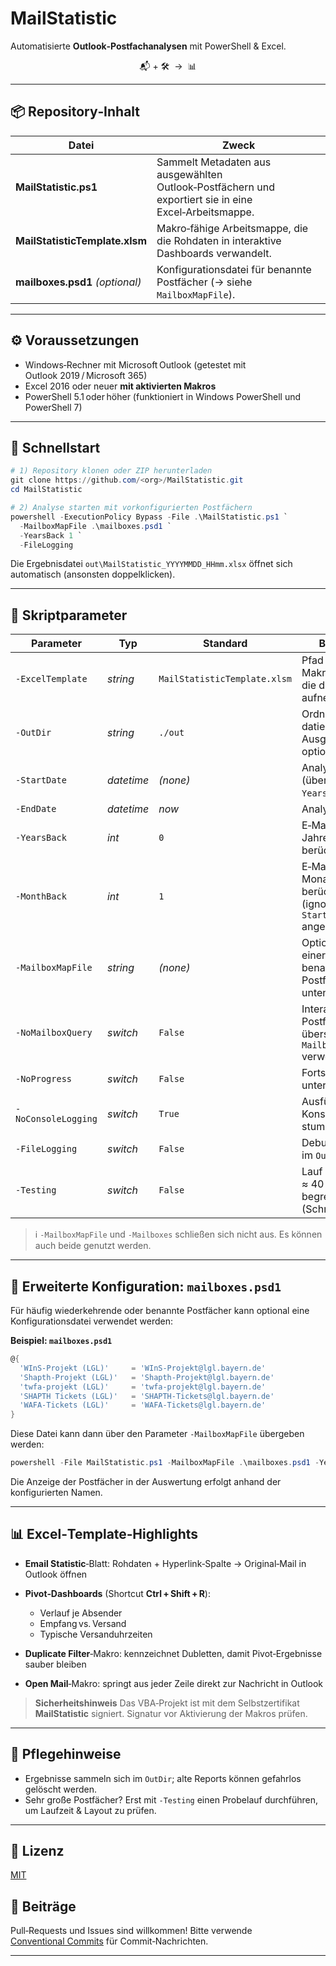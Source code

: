 # MailStatistic

Automatisierte **Outlook‑Postfachanalysen** mit PowerShell & Excel.

<div align="center">
  📬 + 🛠️ &nbsp;→&nbsp; 📊
</div>

---

## 📦 Repository‑Inhalt

| Datei                          | Zweck                                                                                                 |
| ------------------------------ | ----------------------------------------------------------------------------------------------------- |
| **MailStatistic.ps1**          | Sammelt Metadaten aus ausgewählten Outlook‑Postfächern und exportiert sie in eine Excel‑Arbeitsmappe. |
| **MailStatisticTemplate.xlsm** | Makro‑fähige Arbeitsmappe, die die Rohdaten in interaktive Dashboards verwandelt.                     |
| **mailboxes.psd1** *(optional)* | Konfigurationsdatei für benannte Postfächer (→ siehe `MailboxMapFile`).                               |

---

## ⚙️ Voraussetzungen

* Windows‑Rechner mit Microsoft Outlook (getestet mit Outlook 2019 / Microsoft 365)
* Excel 2016 oder neuer **mit aktivierten Makros**
* PowerShell 5.1 oder höher (funktioniert in Windows PowerShell und PowerShell 7)

---

## 🚀 Schnellstart

```powershell
# 1) Repository klonen oder ZIP herunterladen
git clone https://github.com/<org>/MailStatistic.git
cd MailStatistic

# 2) Analyse starten mit vorkonfigurierten Postfächern
powershell -ExecutionPolicy Bypass -File .\MailStatistic.ps1 `
  -MailboxMapFile .\mailboxes.psd1 `
  -YearsBack 1 `
  -FileLogging
```

Die Ergebnisdatei `out\MailStatistic_YYYYMMDD_HHmm.xlsx` öffnet sich automatisch (ansonsten doppelklicken).

---

## 📝 Skriptparameter

| Parameter           | Typ         | Standard                     | Beschreibung                                                                                    |
| ------------------- | ----------- | ---------------------------- | ----------------------------------------------------------------------------------------------- |
| `-ExcelTemplate`    | *string*    | `MailStatisticTemplate.xlsm` | Pfad zur Makro‑Arbeitsmappe, die die Daten aufnehmen soll.                                      |
| `-OutDir`           | *string*    | `./out`                      | Ordner für die datierte Ausgabedatei und optionale Logs.                                        |
| `-StartDate`        | *datetime*  | *(none)*                     | Analyse‐Start (überschreibt `YearsBack`/`MonthBack`).                                           |
| `-EndDate`          | *datetime*  | *now*                        | Analyse‐Ende.                                                                                   |
| `-YearsBack`        | *int*       | `0`                          | E‑Mails bis zu *n* Jahre rückwirkend berücksichtigen.                                           |
| `-MonthBack`        | *int*       | `1`                          | E‑Mails bis zu *n* Monate rückwirkend berücksichtigen (ignoriert, falls `StartDate` angegeben). |
| `-MailboxMapFile`   | *string*    | *(none)*                     | Optional: Pfad zu einer `.psd1`-Datei mit benannten Postfächern (→ siehe unten).                |
| `-NoMailboxQuery`   | *switch*    | `False`                      | Interaktive Postfachauswahl überspringen; nur `Mailboxes` verwenden.                            |
| `-NoProgress`       | *switch*    | `False`                      | Fortschrittsbalken unterdrücken.                                                                |
| `-NoConsoleLogging` | *switch*    | `True`                       | Ausführliche Konsolenausgabe stummschalten.                                                     |
| `-FileLogging`      | *switch*    | `False`                      | Debug‑Log (`log.txt`) im `OutDir` schreiben.                                                    |
| `-Testing`          | *switch*    | `False`                      | Lauf auf ≈ 40 Nachrichten begrenzen (Schnelltest).                                              |

> ℹ️ `-MailboxMapFile` und `-Mailboxes` schließen sich nicht aus. Es können auch beide genutzt werden.

---

## 🔧 Erweiterte Konfiguration: `mailboxes.psd1`

Für häufig wiederkehrende oder benannte Postfächer kann optional eine Konfigurationsdatei verwendet werden:

**Beispiel: `mailboxes.psd1`**
```powershell
@{
  'WInS-Projekt (LGL)'     = 'WInS-Projekt@lgl.bayern.de'
  'Shapth-Projekt (LGL)'   = 'Shapth-Projekt@lgl.bayern.de'
  'twfa-projekt (LGL)'     = 'twfa-projekt@lgl.bayern.de'
  'SHAPTH Tickets (LGL)'   = 'SHAPTH-Tickets@lgl.bayern.de'
  'WAFA-Tickets (LGL)'     = 'WAFA-Tickets@lgl.bayern.de'
}
```

Diese Datei kann dann über den Parameter `-MailboxMapFile` übergeben werden:

```powershell
powershell -File MailStatistic.ps1 -MailboxMapFile .\mailboxes.psd1 -YearsBack 1
```

Die Anzeige der Postfächer in der Auswertung erfolgt anhand der konfigurierten Namen.

---

## 📊 Excel‑Template‑Highlights

* **Email Statistic**‑Blatt: Rohdaten + Hyperlink‑Spalte → Original‑Mail in Outlook öffnen
* **Pivot‑Dashboards** (Shortcut **Ctrl + Shift + R**):

  * Verlauf je Absender
  * Empfang vs. Versand
  * Typische Versanduhrzeiten
* **Duplicate Filter**‑Makro: kennzeichnet Dubletten, damit Pivot‑Ergebnisse sauber bleiben
* **Open Mail**‑Makro: springt aus jeder Zeile direkt zur Nachricht in Outlook

> **Sicherheitshinweis**
> Das VBA‑Projekt ist mit dem Selbstzertifikat **MailStatistic** signiert. Signatur vor Aktivierung der Makros prüfen.

---

## 🧹 Pflegehinweise

* Ergebnisse sammeln sich im `OutDir`; alte Reports können gefahrlos gelöscht werden.
* Sehr große Postfächer? Erst mit `-Testing` einen Probelauf durchführen, um Laufzeit & Layout zu prüfen.

---

## 📜 Lizenz

[MIT](LICENSE)

## 🤝 Beiträge

Pull‑Requests und Issues sind willkommen!
Bitte verwende [Conventional Commits](https://www.conventionalcommits.org/) für Commit‑Nachrichten.

---

